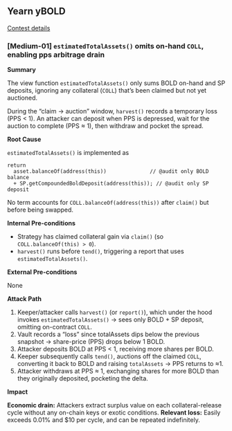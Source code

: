 ## Yearn yBOLD
[Contest details](https://audits.sherlock.xyz/contests/977/report)

### [Medium-01] `estimatedTotalAssets()` omits on-hand `COLL`, enabling pps arbitrage drain

**Summary**

The view function `estimatedTotalAssets()` only sums BOLD on-hand and SP deposits, ignoring any collateral (`COLL`) that’s been claimed but not yet auctioned.

During the “claim → auction” window, `harvest()` records a temporary loss (PPS < 1). An attacker can deposit when PPS is depressed, wait for the auction to complete (PPS ≈ 1), then withdraw and pocket the spread.

**Root Cause**

`estimatedTotalAssets()` is implemented as
```solidity
return  
  asset.balanceOf(address(this))              // @audit only BOLD balance  
  + SP.getCompoundedBoldDeposit(address(this)); // @audit only SP deposit  
```

No term accounts for `COLL.balanceOf(address(this))` after `claim()` but before being swapped.

**Internal Pre-conditions**

- Strategy has claimed collateral gain via `claim()` (so `COLL.balanceOf(this) > 0`).
- `harvest()` runs before `tend()`, triggering a report that uses `estimatedTotalAssets()`.

**External Pre-conditions**

None

**Attack Path**

1. Keeper/attacker calls `harvest()` (or `report()`), which under the hood invokes `estimatedTotalAssets()` → sees only BOLD + SP deposit, omitting on-contract `COLL`.
2. Vault records a “loss” since totalAssets dips below the previous snapshot → share-price (PPS) drops below 1 BOLD.
3. Attacker deposits BOLD at PPS < 1, receiving more shares per BOLD.
4. Keeper subsequently calls `tend()`, auctions off the claimed `COLL`, converting it back to BOLD and raising `totalAssets` → PPS returns to ≈1.
5. Attacker withdraws at PPS ≈ 1, exchanging shares for more BOLD than they originally deposited, pocketing the delta.

**Impact**

**Economic drain:** Attackers extract surplus value on each collateral-release cycle without any on-chain keys or exotic conditions.
**Relevant loss:** Easily exceeds 0.01% and $10 per cycle, and can be repeated indefinitely.